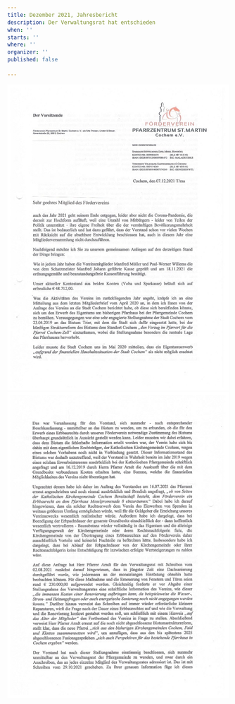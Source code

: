 ```yaml
---
title: Dezember 2021, Jahresbericht
description: Der Verwaltungsrat hat entschieden
when: ''
starts: ''
where: ''
organizer: ''
published: false

---
```

![](/images/forderverein-jahresbericht-2021-s-1-kopie.jpg)![](/images/forderverein-jahresbericht-2021-s-2-kopie.jpg)